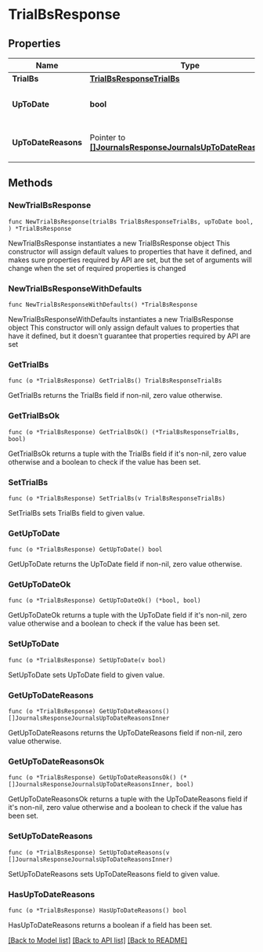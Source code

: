 # TrialBsResponse

## Properties

Name | Type | Description | Notes
------------ | ------------- | ------------- | -------------
**TrialBs** | [**TrialBsResponseTrialBs**](TrialBsResponseTrialBs.md) |  | 
**UpToDate** | **bool** | 集計結果が最新かどうか | 
**UpToDateReasons** | Pointer to [**[]JournalsResponseJournalsUpToDateReasonsInner**](JournalsResponseJournalsUpToDateReasonsInner.md) | 集計が最新でない場合の要因情報 | [optional] 

## Methods

### NewTrialBsResponse

`func NewTrialBsResponse(trialBs TrialBsResponseTrialBs, upToDate bool, ) *TrialBsResponse`

NewTrialBsResponse instantiates a new TrialBsResponse object
This constructor will assign default values to properties that have it defined,
and makes sure properties required by API are set, but the set of arguments
will change when the set of required properties is changed

### NewTrialBsResponseWithDefaults

`func NewTrialBsResponseWithDefaults() *TrialBsResponse`

NewTrialBsResponseWithDefaults instantiates a new TrialBsResponse object
This constructor will only assign default values to properties that have it defined,
but it doesn't guarantee that properties required by API are set

### GetTrialBs

`func (o *TrialBsResponse) GetTrialBs() TrialBsResponseTrialBs`

GetTrialBs returns the TrialBs field if non-nil, zero value otherwise.

### GetTrialBsOk

`func (o *TrialBsResponse) GetTrialBsOk() (*TrialBsResponseTrialBs, bool)`

GetTrialBsOk returns a tuple with the TrialBs field if it's non-nil, zero value otherwise
and a boolean to check if the value has been set.

### SetTrialBs

`func (o *TrialBsResponse) SetTrialBs(v TrialBsResponseTrialBs)`

SetTrialBs sets TrialBs field to given value.


### GetUpToDate

`func (o *TrialBsResponse) GetUpToDate() bool`

GetUpToDate returns the UpToDate field if non-nil, zero value otherwise.

### GetUpToDateOk

`func (o *TrialBsResponse) GetUpToDateOk() (*bool, bool)`

GetUpToDateOk returns a tuple with the UpToDate field if it's non-nil, zero value otherwise
and a boolean to check if the value has been set.

### SetUpToDate

`func (o *TrialBsResponse) SetUpToDate(v bool)`

SetUpToDate sets UpToDate field to given value.


### GetUpToDateReasons

`func (o *TrialBsResponse) GetUpToDateReasons() []JournalsResponseJournalsUpToDateReasonsInner`

GetUpToDateReasons returns the UpToDateReasons field if non-nil, zero value otherwise.

### GetUpToDateReasonsOk

`func (o *TrialBsResponse) GetUpToDateReasonsOk() (*[]JournalsResponseJournalsUpToDateReasonsInner, bool)`

GetUpToDateReasonsOk returns a tuple with the UpToDateReasons field if it's non-nil, zero value otherwise
and a boolean to check if the value has been set.

### SetUpToDateReasons

`func (o *TrialBsResponse) SetUpToDateReasons(v []JournalsResponseJournalsUpToDateReasonsInner)`

SetUpToDateReasons sets UpToDateReasons field to given value.

### HasUpToDateReasons

`func (o *TrialBsResponse) HasUpToDateReasons() bool`

HasUpToDateReasons returns a boolean if a field has been set.


[[Back to Model list]](../README.md#documentation-for-models) [[Back to API list]](../README.md#documentation-for-api-endpoints) [[Back to README]](../README.md)


